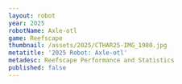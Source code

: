 ```yaml
---
layout: robot
year: 2025
robotName: Axle-otl
game: Reefscape
thumbnail: /assets/2025/CTHAR25-IMG_1980.jpg
metatitle: '2025 Robot: Axle-otl'
metadesc: Reefscape Performance and Statistics
published: false
---
```


